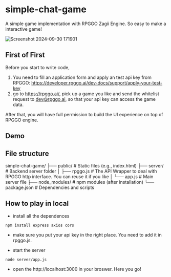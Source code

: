 # simple-chat-game
A simple game implementation with RPGGO Zagii Engine. So easy to make a interactive game!

![Screenshot 2024-09-30 171901](https://github.com/user-attachments/assets/d801d7b8-06d7-42e1-92f9-349626b257e3)

## First of First
Before you start to write code, 
1. You need to fill an application form and apply an test api key from RPGGO: https://developer.rpggo.ai/dev-docs/support/apply-your-test-key
2. go to https://rpggo.ai/, pick up a game you like and send the whitelist request to dev@rpggo.ai, so that your api key can access the game data.

After that, you will have full permission to build the UI experience on top of RPGGO engine.

## Demo


## File structure

simple-chat-game/
├── public/                # Static files (e.g., index.html)
├── server/                # Backend server folder
│   ├── rpggo.js           # The API Wrapper to deal with RPGGO http interface. You can reuse it if you like
│   └── app.js             # Main server file
├── node_modules/          # npm modules (after installation)
└── package.json           # Dependencies and scripts



## How to play in local

- install all the dependences

```
npm install express axios cors
```

- make sure you put your api key in the right place. You need to add it in rpggo.js. 


- start the server
```
node server/app.js
```

- open the http://localhost:3000 in your broswer. Here you go!

